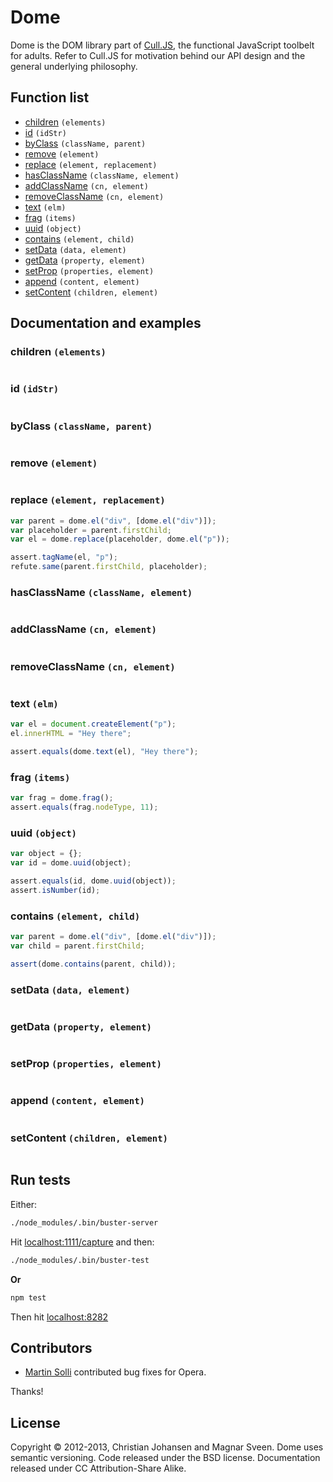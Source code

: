 # Dome

Dome is the DOM library part of
[Cull.JS](https://github.com/culljs/culljs/), the functional
JavaScript toolbelt for adults. Refer to Cull.JS for motivation behind
our API design and the general underlying philosophy.

## Function list

* [children](#children-elements) `(elements)`
* [id](#id-idStr) `(idStr)`
* [byClass](#byClass-className-parent) `(className, parent)`
* [remove](#remove-element) `(element)`
* [replace](#replace-element-replacement) `(element, replacement)`
* [hasClassName](#hasClassName-className-element) `(className, element)`
* [addClassName](#addClassName-cn-element) `(cn, element)`
* [removeClassName](#removeClassName-cn-element) `(cn, element)`
* [text](#text-elm) `(elm)`
* [frag](#frag-items) `(items)`
* [uuid](#uuid-object) `(object)`
* [contains](#contains-element-child) `(element, child)`
* [setData](#setData-data-element) `(data, element)`
* [getData](#getData-property-element) `(property, element)`
* [setProp](#setProp-properties-element) `(properties, element)`
* [append](#append-content-element) `(content, element)`
* [setContent](#setContent-children-element) `(children, element)`

## Documentation and examples

### children `(elements)`



```js

```

### id `(idStr)`



```js

```

### byClass `(className, parent)`



```js

```

### remove `(element)`



```js

```

### replace `(element, replacement)`



```js
var parent = dome.el("div", [dome.el("div")]);
var placeholder = parent.firstChild;
var el = dome.replace(placeholder, dome.el("p"));

assert.tagName(el, "p");
refute.same(parent.firstChild, placeholder);
```

### hasClassName `(className, element)`



```js

```

### addClassName `(cn, element)`



```js

```

### removeClassName `(cn, element)`



```js

```

### text `(elm)`



```js
var el = document.createElement("p");
el.innerHTML = "Hey there";

assert.equals(dome.text(el), "Hey there");
```

### frag `(items)`



```js
var frag = dome.frag();
assert.equals(frag.nodeType, 11);
```

### uuid `(object)`



```js
var object = {};
var id = dome.uuid(object);

assert.equals(id, dome.uuid(object));
assert.isNumber(id);
```

### contains `(element, child)`



```js
var parent = dome.el("div", [dome.el("div")]);
var child = parent.firstChild;

assert(dome.contains(parent, child));
```

### setData `(data, element)`



```js

```

### getData `(property, element)`



```js

```

### setProp `(properties, element)`



```js

```

### append `(content, element)`



```js

```

### setContent `(children, element)`



```js

```

## Run tests

Either:

```sh
./node_modules/.bin/buster-server
```

Hit [localhost:1111/capture](http://localhost:1111/capture) and then:

```sh
./node_modules/.bin/buster-test
```

**Or**

```sh
npm test
```

Then hit [localhost:8282](http://localhost:8282)

## Contributors

- [Martin Solli](https://github.com/msolli) contributed bug fixes for Opera.

Thanks!

## License

Copyright © 2012-2013, Christian Johansen and Magnar Sveen. Dome
uses semantic versioning. Code released under the BSD license.
Documentation released under CC Attribution-Share Alike.
